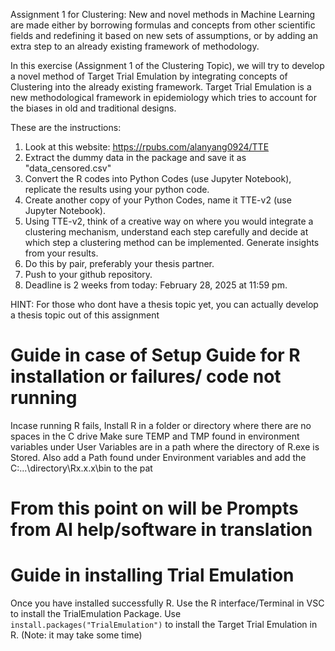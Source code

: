Assignment 1 for Clustering:
New and novel methods in Machine Learning are made either by borrowing formulas and concepts from other scientific fields and redefining it based on new sets of assumptions, or by adding an extra step to an already existing framework of methodology.

In this exercise (Assignment 1 of the Clustering Topic), we will try to develop a novel method of Target Trial Emulation by integrating concepts of Clustering into the already existing framework. Target Trial Emulation is a new methodological framework in epidemiology which tries to account for the biases in old and traditional designs.

These are the instructions:
1. Look at this website: https://rpubs.com/alanyang0924/TTE
2. Extract the dummy data in the package and save it as "data_censored.csv"
2. Convert the R codes into Python Codes (use Jupyter Notebook), replicate the results using your python code.
3. Create another copy of your Python Codes, name it TTE-v2 (use Jupyter Notebook).
4. Using TTE-v2, think of a creative way on where you would integrate a clustering mechanism, understand each step carefully and decide at which step a clustering method can be implemented. Generate insights from your results.
5. Do this by pair, preferably your thesis partner.
6. Push to your github repository.
7. Deadline is 2 weeks from today: February 28, 2025 at 11:59 pm.

HINT: For those who dont have a thesis topic yet, you can actually develop a thesis topic out of this assignment

# Guide in case of Setup Guide for R installation or failures/ code not running
Incase running R fails, Install R in a folder or directory where there are no spaces in the C drive
Make sure TEMP and TMP found in environment variables under User Variables are in a path where the directory of R.exe is Stored.
Also add a Path found under Environment variables and add the C:...\directory\Rx.x.x\bin to the pat

# From this point on will be Prompts from AI help/software in translation


# Guide in installing Trial Emulation
Once you have installed successfully R. Use the R interface/Terminal in VSC to install the TrialEmulation Package.
Use ```install.packages("TrialEmulation")``` to install the Target Trial Emulation in R. (Note: it may take some time)



